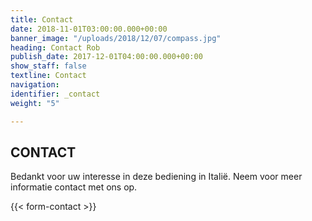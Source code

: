 ```yaml
---
title: Contact
date: 2018-11-01T03:00:00.000+00:00
banner_image: "/uploads/2018/12/07/compass.jpg"
heading: Contact Rob
publish_date: 2017-12-01T04:00:00.000+00:00
show_staff: false
textline: Contact
navigation: 
identifier: _contact
weight: "5"

---
```

## CONTACT

Bedankt voor uw interesse in deze bediening in Italië. Neem voor meer informatie contact met ons op.

{{< form-contact >}}